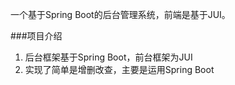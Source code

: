 一个基于Spring Boot的后台管理系统，前端是基于JUI。

###项目介绍
1. 后台框架基于Spring Boot，前台框架为JUI
2. 实现了简单是增删改查，主要是运用Spring Boot


